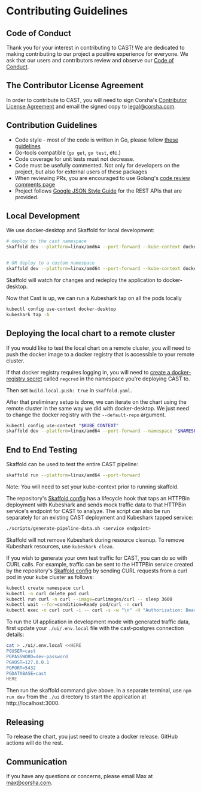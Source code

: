 # Contributing Guidelines

## Code of Conduct
Thank you for your interest in contributing to CAST! We are dedicated to making contributing to our project a positive experience for everyone. We ask that our users and contributors review and observe our [Code of Conduct](./CODE_OF_CONDUCT.md).

## The Contributor License Agreement
In order to contribute to CAST, you will need to sign Corsha's [Contributor License Agreement](./CLA.md) and email the signed copy to legal@corsha.com.

## Contribution Guidelines

* Code style - most of the code is written in Go, please follow [these guidelines](https://golang.org/doc/effective_go)
* Go-tools compatible (`go get`, `go test`, etc.)
* Code coverage for unit tests must not decrease.
* Code must be usefully commented. Not only for developers on the project, but also for external users of these packages
* When reviewing PRs, you are encouraged to use Golang's [code review comments page](https://github.com/golang/go/wiki/CodeReviewComments)
* Project follows [Google JSON Style Guide](https://google.github.io/styleguide/jsoncstyleguide.xml) for the REST APIs that are provided.

## Local Development

We use docker-desktop and Skaffold for local development:

```bash
# deploy to the cast namespace
skaffold dev --platform=linux/amd64 --port-forward --kube-context docker-desktop


# OR deploy to a custom namespace
skaffold dev --platform=linux/amd64 --port-forward --kube-context docker-desktop --namespace "<NS>"
```

Skaffold will watch for changes and redeploy the application to docker-desktop.

Now that Cast is up, we can run a Kubeshark tap on all the pods locally


```bash
kubectl config use-context docker-desktop
kubeshark tap -A
```

## Deploying the local chart to a remote cluster

If you would like to test the local chart on a remote cluster, you will need to push the docker image to a docker registry that is accessible to your remote cluster.

If that docker registry requires logging in, you will need to [create a docker-registry secret](https://kubernetes.io/docs/tasks/configure-pod-container/pull-image-private-registry/#registry-secret-existing-credentials) called `regcred` in the namespace you're deploying CAST to.

Then set ```build.local.push: true``` in ```skaffold.yaml```.

After that preliminary setup is done, we can iterate on the chart using the remote cluster in the same way we did with docker-desktop. We just need to change the docker registry with the `--default-repo` argument.

```bash
kubectl config use-context "$KUBE_CONTEXT"
skaffold dev --platform=linux/amd64 --port-forward --namespace "$NAMESPACE" --default-repo="$REPO"
```

## End to End Testing

Skaffold can be used to test the entire CAST pipeline:
```bash
skaffold run --platform=linux/amd64 --port-forward
```
Note: You will need to set your kube-context prior to running skaffold. 

The repository's [Skaffold config](./skaffold.yaml) has a lifecycle hook that taps an HTTPBin deployment with Kubeshark and sends mock traffic data to that HTTPBin service's endpoint for CAST to analyze. The script can also be run separately for an existing CAST deployment and Kubeshark tapped service:
```bash
./scripts/generate-pipeline-data.sh <service endpoint>
```
Skaffold will not remove Kubeshark during resource cleanup. To remove Kubeshark resources, use ```kubeshark clean```. 

If you wish to generate your own test traffic for CAST, you can do so with CURL calls. For example, traffic can be sent to the HTTPBin service created by the repository's [Skaffold config](./skaffold.yaml) by sending CURL requests from a curl pod in your kube cluster as follows:

```bash
kubectl create namespace curl
kubectl -n curl delete pod curl
kubectl run curl -n curl --image=curlimages/curl -- sleep 3600
kubectl wait --for=condition=Ready pod/curl -n curl
kubectl exec -n curl curl -i -- curl -s -w "\n" -H "Authorization: Bearer dummy-token1" "http://httpbin.cast.svc.cluster.local/headers?q=1"
```

To run the UI application in development mode with generated traffic data, first update your ```./ui/.env.local``` file with the cast-postgres connection details:
```bash
cat > ./ui/.env.local <<HERE
PGUSER=cast
PGPASSWORD=dev-password
PGHOST=127.0.0.1
PGPORT=5432
PGDATABASE=cast
HERE
``` 
Then run the skaffold command give above. In a separate terminal, use ```npm run dev``` from the ```./ui``` directory to start the application at http://localhost:3000. 

## Releasing

To release the chart, you just need to create a docker release. GitHub actions will do the rest.

## Communication

If you have any questions or concerns, please email Max at max@corsha.com.
